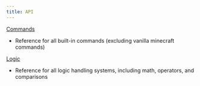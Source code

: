 ```yaml
---
title: API
---
```


[Commands](./Commands)

- Reference for all built-in commands (excluding vanilla minecraft commands)

[Logic](./Logic)

- Reference for all logic handling systems, including math, operators, and comparisons
